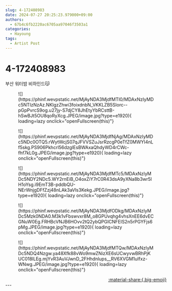 ```yaml
---
slug: 4-172408983
date: 2024-07-27 20:25:23.979000+09:00
authors:
  - 67b4c6fb2220ac6705aa97046f3503a1
categories:
  - Hayoung
tags:
  - Artist Post
---
```


# 4-172408983

<div class="post-container" markdown="1">
<div class="content-container md-sidebar__scrollwrap" markdown="1">

부산 워터밤 비하인드😽
<figure markdown="1">
![](https://phinf.wevpstatic.net/MjAyNDA3MjdfMTI0/MDAxNzIyMDc5NTIzNzAz.NKlgzZhwi3foixdnbN_VKKLZB5Slorc--pGpPvrcS9og.u27jy-S7djCY8JhEtyYbRCsttB-hSwBJt5OU8qoRyXcg.JPEG/image.jpg?type=e1920){ loading=lazy onclick="openFullscreen(this)"}
</figure>

<figure markdown="1">
![](https://phinf.wevpstatic.net/MjAyNDA3MjdfNjAg/MDAxNzIyMDc5NDc0OTQ5.rWytWcjS07qJFVVSZuJsrRzcgP0eTfZ0MWYI4nLf5skg.PS906Pkhcrl56dzglEsBWAxaQhdyWD4rCWc-fhf7kL0g.JPEG/image.jpg?type=e1920){ loading=lazy onclick="openFullscreen(this)"}
</figure>

<figure markdown="1">
![](https://phinf.wevpstatic.net/MjAyNDA3MjdfMTc5/MDAxNzIyMDc5NDY2NDc5.WY2rnEiB_O4oxZiY7rC0R43dsA9yXNa8b3wr5lH1oYsg.i9EmT3B-pddbQU-NErWnjgDFfZzj48nLAk3aVls3Kekg.JPEG/image.jpg?type=e1920){ loading=lazy onclick="openFullscreen(this)"}
</figure>

<figure markdown="1">
![](https://phinf.wevpstatic.net/MjAyNDA3MjdfODkg/MDAxNzIyMDc5Mzk0NDA0.M3k1vFbswvxr8M_o8GPUvqhg4vhsXnEE6dvECGNuW0Eg.FRHBcVNJB6HOvv2tQ2ybQPGICNFEIS2n5rPGYFjs6pMg.JPEG/image.jpg?type=e1920){ loading=lazy onclick="openFullscreen(this)"}
</figure>

<figure markdown="1">
![](https://phinf.wevpstatic.net/MjAyNDA3MjdfMTQw/MDAxNzIyMDc5NDQ4Nzgw.ya48Xfk88vWo9mwZNizXE6sUCwyvwBRhPjKUC018lLEg.mjYvR3AuVJwnD_2FHhdnlups__RV6XVGM1uIfxz-WNwg.JPEG/image.jpg?type=e1920){ loading=lazy onclick="openFullscreen(this)"}
</figure>


</div>
</div>

<div style="text-align: right;" markdown="1">
<a href="https://weverse.io/fromis9/artist/4-172408983" style="text-align: right;">:material-share:{.big-emoji}</a>
</div>
---

